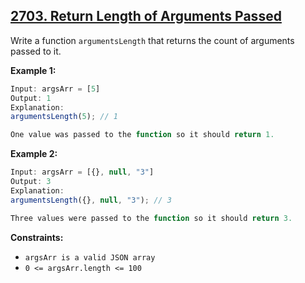 ## [2703. Return Length of Arguments Passed](https://leetcode.com/problems/return-length-of-arguments-passed/)

Write a function `argumentsLength` that returns the count of arguments passed to it.

**Example 1:**

```js
Input: argsArr = [5]
Output: 1
Explanation:
argumentsLength(5); // 1

One value was passed to the function so it should return 1.
```

**Example 2:**

```js
Input: argsArr = [{}, null, "3"]
Output: 3
Explanation:
argumentsLength({}, null, "3"); // 3

Three values were passed to the function so it should return 3.
```

**Constraints:**

- `argsArr is a valid JSON array`
- `0 <= argsArr.length <= 100`
